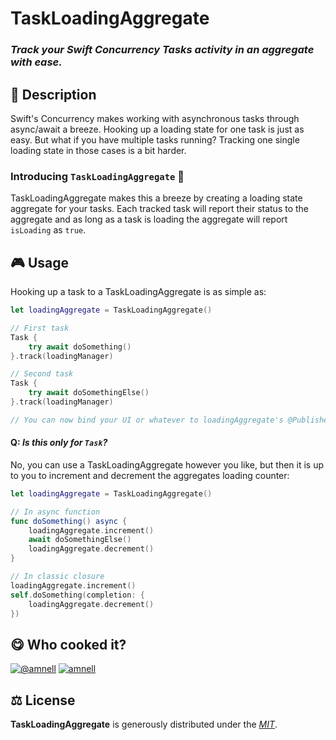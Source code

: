 
# TaskLoadingAggregate

### *Track your Swift Concurrency Tasks activity in an aggregate with ease.*

## 📄 Description
Swift's Concurrency makes working with asynchronous tasks through async/await a breeze. Hooking up a loading state for one task is just as easy. But what if you have multiple tasks running? Tracking one single loading state in those cases is a bit harder.

### Introducing `TaskLoadingAggregate` 🎉

TaskLoadingAggregate makes this a breeze by creating a loading state aggregate for your tasks. Each tracked task will report their status to the aggregate and as long as a task is loading the aggregate will report `isLoading` as `true`.

## 🎮 Usage

Hooking up a task to a TaskLoadingAggregate is as simple as:

``` swift
let loadingAggregate = TaskLoadingAggregate()

// First task
Task {
    try await doSomething()
}.track(loadingManager)

// Second task
Task {
    try await doSomethingElse()
}.track(loadingManager)

// You can now bind your UI or whatever to loadingAggregate's @Published isLoading property 🚀
```

#### Q: *Is this only for `Task`?*

No, you can use a TaskLoadingAggregate however you like, but then it is up to you to increment and decrement the aggregates loading counter:

``` swift
let loadingAggregate = TaskLoadingAggregate()

// In async function
func doSomething() async {
    loadingAggregate.increment()
    await doSomethingElse()
    loadingAggregate.decrement()
}

// In classic closure
loadingAggregate.increment()
self.doSomething(completion: {
    loadingAggregate.decrement()
})
```

## 😋 Who cooked it?

[![@amnell][twitter-image]](https://twitter.com/amnell) [![amnell][github-image]](https://github.com/amnell)

## ⚖️ License

**TaskLoadingAggregate** is generously distributed under the *[MIT](https://opensource.org/licenses/MIT)*.

<!-- GitHub's Markdown reference links -->
[twitter-image]: https://img.shields.io/badge/Twitter-1DA1F2?style=for-the-badge&logo=twitter&logoColor=white
[github-image]: https://img.shields.io/badge/GitHub-100000?style=for-the-badge&logo=github&logoColor=white

<!-- README generated with: https://github.com/pH-7/cool-readme-generator -->
